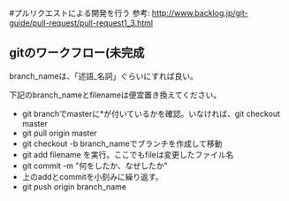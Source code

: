 #プルリクエストによる開発を行う
参考: http://www.backlog.jp/git-guide/pull-request/pull-request1_3.html


## gitのワークフロー(未完成

branch_nameは、「述語_名詞」ぐらいにすれば良い。

下記のbranch_nameとfilenameは便宜置き換えてください。

* git branchでmasterに*が付いているかを確認。いなければ、git checkout master
* git pull origin master
* git checkout -b branch_nameでブランチを作成して移動
* git add filename    を実行。ここでもfileは変更したファイル名
* git commit -m "何をしたか、なぜしたか"
* 上のaddとcommitを小刻みに繰り返す。
* git push origin branch_name
